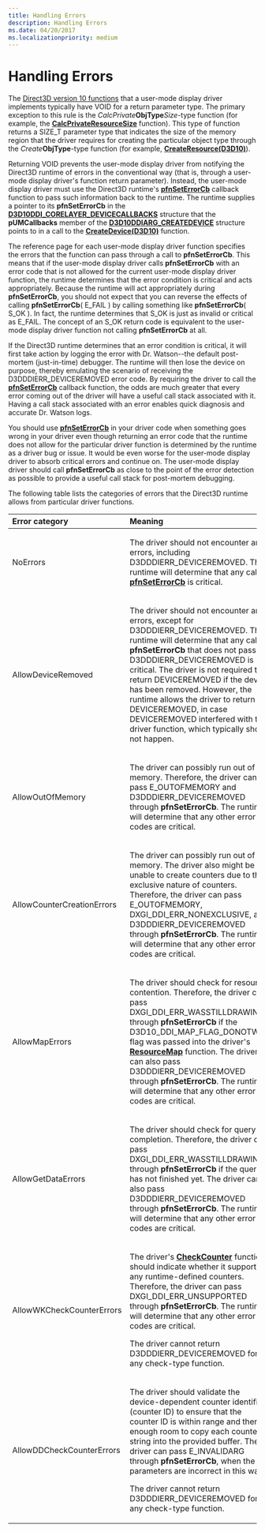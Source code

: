 ```yaml
---
title: Handling Errors
description: Handling Errors
ms.date: 04/20/2017
ms.localizationpriority: medium
---
```


# Handling Errors


The [Direct3D version 10 functions](/windows-hardware/drivers/ddi/_display/#functions) that a user-mode display driver implements typically have VOID for a return parameter type. The primary exception to this rule is the *CalcPrivate***ObjType***Size*-type function (for example, the [**CalcPrivateResourceSize**](/windows-hardware/drivers/ddi/d3d10umddi/nc-d3d10umddi-pfnd3d10ddi_calcprivateresourcesize) function). This type of function returns a SIZE\_T parameter type that indicates the size of the memory region that the driver requires for creating the particular object type through the *Create***ObjType**-type function (for example, [**CreateResource(D3D10)**](/windows-hardware/drivers/ddi/d3d10umddi/nc-d3d10umddi-pfnd3d10ddi_createresource)).

Returning VOID prevents the user-mode display driver from notifying the Direct3D runtime of errors in the conventional way (that is, through a user-mode display driver's function return parameter). Instead, the user-mode display driver must use the Direct3D runtime's [**pfnSetErrorCb**](/windows-hardware/drivers/ddi/d3d10umddi/nc-d3d10umddi-pfnd3d10ddi_seterror_cb) callback function to pass such information back to the runtime. The runtime supplies a pointer to its **pfnSetErrorCb** in the [**D3D10DDI\_CORELAYER\_DEVICECALLBACKS**](/windows-hardware/drivers/ddi/d3d10umddi/ns-d3d10umddi-d3d10ddi_corelayer_devicecallbacks) structure that the **pUMCallbacks** member of the [**D3D10DDIARG\_CREATEDEVICE**](/windows-hardware/drivers/ddi/d3d10umddi/ns-d3d10umddi-d3d10ddiarg_createdevice) structure points to in a call to the [**CreateDevice(D3D10)**](/windows-hardware/drivers/ddi/d3d10umddi/nc-d3d10umddi-pfnd3d10ddi_createdevice) function.

The reference page for each user-mode display driver function specifies the errors that the function can pass through a call to **pfnSetErrorCb**. This means that if the user-mode display driver calls **pfnSetErrorCb** with an error code that is not allowed for the current user-mode display driver function, the runtime determines that the error condition is critical and acts appropriately. Because the runtime will act appropriately during **pfnSetErrorCb**, you should not expect that you can reverse the effects of calling **pfnSetErrorCb**( E\_FAIL ) by calling something like **pfnSetErrorCb**( S\_OK ). In fact, the runtime determines that S\_OK is just as invalid or critical as E\_FAIL. The concept of an S\_OK return code is equivalent to the user-mode display driver function not calling **pfnSetErrorCb** at all.

If the Direct3D runtime determines that an error condition is critical, it will first take action by logging the error with Dr. Watson--the default post-mortem (just-in-time) debugger. The runtime will then lose the device on purpose, thereby emulating the scenario of receiving the D3DDDIERR\_DEVICEREMOVED error code. By requiring the driver to call the [**pfnSetErrorCb**](/windows-hardware/drivers/ddi/d3d10umddi/nc-d3d10umddi-pfnd3d10ddi_seterror_cb) callback function, the odds are much greater that every error coming out of the driver will have a useful call stack associated with it. Having a call stack associated with an error enables quick diagnosis and accurate Dr. Watson logs.

You should use [**pfnSetErrorCb**](/windows-hardware/drivers/ddi/d3d10umddi/nc-d3d10umddi-pfnd3d10ddi_seterror_cb) in your driver code when something goes wrong in your driver even though returning an error code that the runtime does not allow for the particular driver function is determined by the runtime as a driver bug or issue. It would be even worse for the user-mode display driver to absorb critical errors and continue on. The user-mode display driver should call **pfnSetErrorCb** as close to the point of the error detection as possible to provide a useful call stack for post-mortem debugging.

The following table lists the categories of errors that the Direct3D runtime allows from particular driver functions.

<table>
<colgroup>
<col width="50%" />
<col width="50%" />
</colgroup>
<thead>
<tr class="header">
<th align="left">Error category</th>
<th align="left">Meaning</th>
</tr>
</thead>
<tbody>
<tr class="odd">
<td align="left"><p>NoErrors</p></td>
<td align="left"><p>The driver should not encounter any errors, including D3DDDIERR_DEVICEREMOVED. The runtime will determine that any call to <a href="/windows-hardware/drivers/ddi/d3d10umddi/nc-d3d10umddi-pfnd3d10ddi_seterror_cb" data-raw-source="[&lt;strong&gt;pfnSetErrorCb&lt;/strong&gt;](/windows-hardware/drivers/ddi/d3d10umddi/nc-d3d10umddi-pfnd3d10ddi_seterror_cb)"><strong>pfnSetErrorCb</strong></a> is critical.</p></td>
</tr>
<tr class="even">
<td align="left"><p>AllowDeviceRemoved</p></td>
<td align="left"><p>The driver should not encounter any errors, except for D3DDDIERR_DEVICEREMOVED. The runtime will determine that any call to <strong>pfnSetErrorCb</strong> that does not pass D3DDDIERR_DEVICEREMOVED is critical. The driver is not required to return DEVICEREMOVED if the device has been removed. However, the runtime allows the driver to return DEVICEREMOVED, in case DEVICEREMOVED interfered with the driver function, which typically should not happen.</p></td>
</tr>
<tr class="odd">
<td align="left"><p>AllowOutOfMemory</p></td>
<td align="left"><p>The driver can possibly run out of memory. Therefore, the driver can pass E_OUTOFMEMORY and D3DDDIERR_DEVICEREMOVED through <strong>pfnSetErrorCb</strong>. The runtime will determine that any other error codes are critical.</p></td>
</tr>
<tr class="even">
<td align="left"><p>AllowCounterCreationErrors</p></td>
<td align="left"><p>The driver can possibly run out of memory. The driver also might be unable to create counters due to the exclusive nature of counters. Therefore, the driver can pass E_OUTOFMEMORY, DXGI_DDI_ERR_NONEXCLUSIVE, and D3DDDIERR_DEVICEREMOVED through <strong>pfnSetErrorCb</strong>. The runtime will determine that any other error codes are critical.</p></td>
</tr>
<tr class="odd">
<td align="left"><p>AllowMapErrors</p></td>
<td align="left"><p>The driver should check for resource contention. Therefore, the driver can pass DXGI_DDI_ERR_WASSTILLDRAWING through <strong>pfnSetErrorCb</strong> if the D3D10_DDI_MAP_FLAG_DONOTWAIT flag was passed into the driver's <a href="/windows-hardware/drivers/ddi/d3d10umddi/nc-d3d10umddi-pfnd3d10ddi_resourcemap" data-raw-source="[&lt;strong&gt;ResourceMap&lt;/strong&gt;](/windows-hardware/drivers/ddi/d3d10umddi/nc-d3d10umddi-pfnd3d10ddi_resourcemap)"><strong>ResourceMap</strong></a> function. The driver can also pass D3DDDIERR_DEVICEREMOVED through <strong>pfnSetErrorCb</strong>. The runtime will determine that any other error codes are critical.</p></td>
</tr>
<tr class="even">
<td align="left"><p>AllowGetDataErrors</p></td>
<td align="left"><p>The driver should check for query completion. Therefore, the driver can pass DXGI_DDI_ERR_WASSTILLDRAWING through <strong>pfnSetErrorCb</strong> if the query has not finished yet. The driver can also pass D3DDDIERR_DEVICEREMOVED through <strong>pfnSetErrorCb</strong>. The runtime will determine that any other error codes are critical.</p></td>
</tr>
<tr class="odd">
<td align="left"><p>AllowWKCheckCounterErrors</p></td>
<td align="left"><p>The driver's <a href="/windows-hardware/drivers/ddi/d3d10umddi/nc-d3d10umddi-pfnd3d10ddi_checkcounter" data-raw-source="[&lt;strong&gt;CheckCounter&lt;/strong&gt;](/windows-hardware/drivers/ddi/d3d10umddi/nc-d3d10umddi-pfnd3d10ddi_checkcounter)"><strong>CheckCounter</strong></a> function should indicate whether it supports any runtime-defined counters. Therefore, the driver can pass DXGI_DDI_ERR_UNSUPPORTED through <strong>pfnSetErrorCb</strong>. The runtime will determine that any other error codes are critical.</p>
<p>The driver cannot return D3DDDIERR_DEVICEREMOVED for any check-type function.</p></td>
</tr>
<tr class="even">
<td align="left"><p>AllowDDCheckCounterErrors</p></td>
<td align="left"><p>The driver should validate the device-dependent counter identifier (counter ID) to ensure that the counter ID is within range and there is enough room to copy each counter string into the provided buffer. The driver can pass E_INVALIDARG through <strong>pfnSetErrorCb</strong>, when the parameters are incorrect in this way.</p>
<p>The driver cannot return D3DDDIERR_DEVICEREMOVED for any check-type function.</p></td>
</tr>
</tbody>
</table>

 

